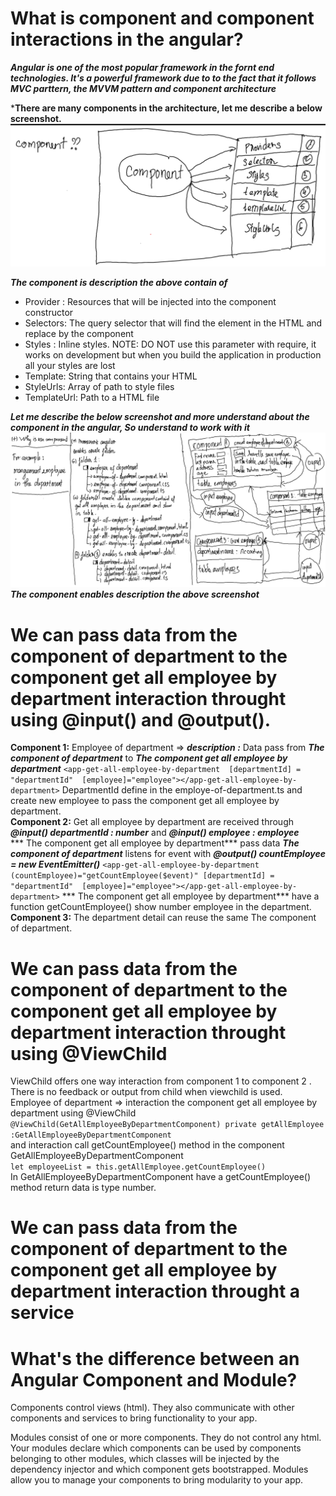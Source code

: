 




#  What is component and component interactions in the angular?

***Angular is one of the most popular framework in the fornt end technologies. It's a powerful framework due to to the fact that it follows MVC parttern, the MVVM pattern  and component architecture*** 

***There are many components in the architecture, let me describe a below screenshot.**
![enter image description here](https://github.com/thanhlong2803/update-image/blob/main/image4/explaincomponent.png)

***The component is description the  above contain of***

 - Provider : Resources that will be injected into the component constructor
 - Selectors: The query selector that will find the element in the HTML and replace by the component
 - Styles : Inline styles. NOTE: DO NOT use this parameter with require, it works on development but when you build the application in production all your styles are lost
 - Template: String that contains your HTML
 - StyleUrls: Array of path to style files
 - TemplateUrl: Path to a HTML file


***Let me describe the below screenshot and more understand about the component in the angular, So understand to work with it***
![enter image description here](https://github.com/thanhlong2803/update-image/blob/main/image4/COMPONENTINTERACTION.png)
***The component enables description the above screenshot***       

# We can pass data from the component of department to the component get all employee by department interaction throught using  @input() and @output().                                          
 **Component 1:**  Employee of department  =>  ***description :*** Data pass  from   ***The component of department***  to ***The component  get all employee by department***
 `<app-get-all-employee-by-department  [departmentId] = "departmentId"  [employee]="employee"></app-get-all-employee-by-department>`
 DepartmentId define in the employe-of-department.ts  and create new employee to pass the component  get all employee by department.            
 **Component 2:**  Get all employee by department are received through  ***@input() departmentId : number***  and   ***@input() employee : employee***  
*** The component get all employee by department*** pass data ***The component of department*** listens for event  with  ***@output() countEmployee = new EventEmitter<int>()***
  `<app-get-all-employee-by-department (countEmployee)="getCountEmployee($event)" [departmentId] = "departmentId"  [employee]="employee"></app-get-all-employee-by-department>`
  *** The component get all employee by department***  have a function getCountEmployee() show number employee in the department.           
 **Component 3:**  The department detail can reuse the same The component of department.

# We can pass data from the component of department to the component get all employee by department interaction throught using  @ViewChild
  ViewChild offers one way interaction from component 1 to component 2 . There is no feedback or output from child when viewchild is used.    
  Employee of department  =>  interaction the component get all employee by department using @ViewChild         
 `@ViewChild(GetAllEmployeeByDepartmentComponent) private getAllEmployee :GetAllEmployeeByDepartmentComponent`       
 and interaction call getCountEmployee() method in the component GetAllEmployeeByDepartmentComponent                      
 `let employeeList = this.getAllEmployee.getCountEmployee()`       
 In GetAllEmployeeByDepartmentComponent have a getCountEmployee() method return data is type number.         

# We can pass data from the component of department to the component get all employee by department interaction throught a service
 
# What's the difference between an Angular Component and Module?
Components control views (html). They also communicate with other components and services to bring functionality to your app.
 
Modules consist of one or more components. They do not control any html. Your modules declare which components can be used by components belonging to other modules, which classes will be injected by the dependency injector and which component gets bootstrapped. Modules allow you to manage your components to bring modularity to your app.
